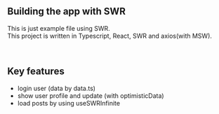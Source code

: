 ## Building the app with SWR

This is just example file using SWR. <br/>
This project is written in Typescript, React, SWR and axios(with MSW).

<br/>

## Key features

- login user (data by data.ts)
- show user profile and update (with optimisticData)
- load posts by using useSWRInfinite
